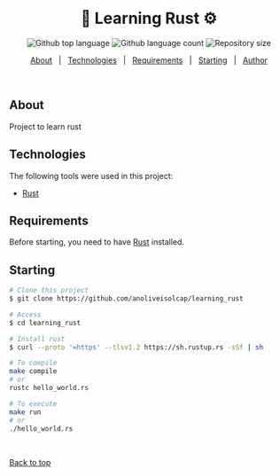   &#xa0;

</div>

<h1 align="center"> 🦀 Learning Rust ⚙ </h1>

<p align="center">
  <img alt="Github top language" src="https://img.shields.io/github/languages/top/anoliveisolcap/learning_rust?color=ff6600">

  <img alt="Github language count" src="https://img.shields.io/github/languages/count/anoliveisolcap/learning_rust?color=ff6600">

  <img alt="Repository size" src="https://img.shields.io/github/repo-size/anoliveisolcap/learning_rust?color=ff6600">

</p>

<p align="center">
  <a href="#about">About</a> &#xa0; | &#xa0; 
  <a href="#technologies">Technologies</a> &#xa0; | &#xa0;
  <a href="#requirements">Requirements</a> &#xa0; | &#xa0;
  <a href="#starting">Starting</a> &#xa0; | &#xa0;
  <a href="https://github.com/anoliveisolcap" target="_blank">Author</a>
</p>

<br>

## About ##

Project to learn rust

## Technologies ##

The following tools were used in this project:

- [Rust](https://www.rust-lang.org/) 


## Requirements ##

Before starting, you need to have [Rust](https://www.rust-lang.org/) installed.

## Starting ##

```bash
# Clone this project
$ git clone https://github.com/anoliveisolcap/learning_rust

# Access
$ cd learning_rust

# Install rust
$ curl --proto '=https' --tlsv1.2 https://sh.rustup.rs -sSf | sh

# To compile
make compile
# or
rustc hello_world.rs

# To execute
make run
# or
./hello_world.rs

```

&#xa0;

<a href="#top">Back to top</a>
